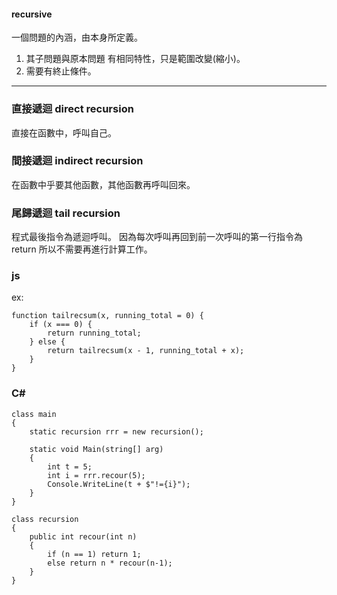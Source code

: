 
#### recursive
一個問題的內涵，由本身所定義。

1. 其子問題與原本問題 有相同特性，只是範圍改變(縮小)。
2. 需要有終止條件。

---

### 直接遞迴 direct recursion
直接在函數中，呼叫自己。

### 間接遞迴 indirect recursion
在函數中乎要其他函數，其他函數再呼叫回來。

### 尾歸遞迴 tail recursion
程式最後指令為遞迴呼叫。
因為每次呼叫再回到前一次呼叫的第一行指令為 return
所以不需要再進行計算工作。

### js
ex:
```
function tailrecsum(x, running_total = 0) {
    if (x === 0) {
        return running_total;
    } else {
        return tailrecsum(x - 1, running_total + x);
    }
}
```
### C#
```
class main
{
    static recursion rrr = new recursion();

    static void Main(string[] arg)
    {
        int t = 5;
        int i = rrr.recour(5);
        Console.WriteLine(t + $"!={i}");
    }
}

class recursion
{
    public int recour(int n)
    {
        if (n == 1) return 1;
        else return n * recour(n-1);
    }
}
```



